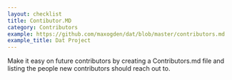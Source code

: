 ```yaml
---
layout: checklist
title: Contibutor.MD
category: Contributors
example: https://github.com/maxogden/dat/blob/master/contributors.md
example_title: Dat Project
---
```


Make it easy on future contributors by creating a Contributors.md file and listing the people new contributors should reach out to.

